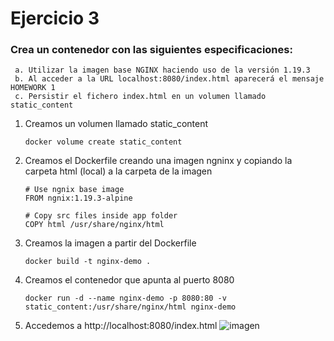# Ejercicio 3
   
 ###  Crea un contenedor con las siguientes especificaciones: 
     a. Utilizar la imagen base NGINX haciendo uso de la versión 1.19.3
     b. Al acceder a la URL localhost:8080/index.html aparecerá el mensaje HOMEWORK 1
     c. Persistir el fichero index.html en un volumen llamado static_content 

1. Creamos un volumen llamado static_content 
      ```
      docker volume create static_content
      ```
2. Creamos el Dockerfile creando una imagen ngninx y copiando la carpeta html (local) a la carpeta de la imagen
      ```
      # Use ngnix base image
      FROM ngnix:1.19.3-alpine
      ```
      ```
      # Copy src files inside app folder
      COPY html /usr/share/nginx/html 
      ```

3. Creamos la imagen a partir del Dockerfile 
    ```
    docker build -t nginx-demo .
    ```
4. Creamos el contenedor que apunta al puerto 8080
    ```
    docker run -d --name nginx-demo -p 8080:80 -v static_content:/usr/share/nginx/html nginx-demo
    ```
5. Accedemos a http://localhost:8080/index.html 
 ![imagen](https://user-images.githubusercontent.com/26769446/141648087-6b7cf729-722a-415f-ae22-660b514589b7.png)
